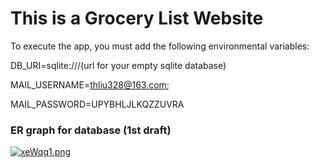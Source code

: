 # This is a Grocery List Website


To execute the app, you must add the following environmental variables:

DB_URI=sqlite:///(url for your empty sqlite database)

MAIL_USERNAME=thliu328@163.com;

MAIL_PASSWORD=UPYBHLJLKQZZUVRA


### ER graph for database (1st draft)
[![xeWqq1.png](https://s1.ax1x.com/2022/09/28/xeWqq1.png)](https://imgse.com/i/xeWqq1)

